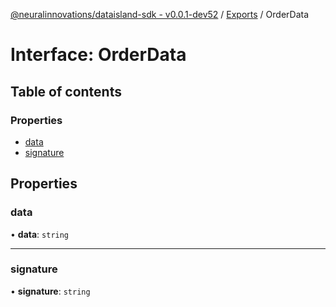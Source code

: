[@neuralinnovations/dataisland-sdk - v0.0.1-dev52](../../README.md) / [Exports](../modules.md) / OrderData

# Interface: OrderData

## Table of contents

### Properties

- [data](OrderData.md#data)
- [signature](OrderData.md#signature)

## Properties

### data

• **data**: `string`

___

### signature

• **signature**: `string`
